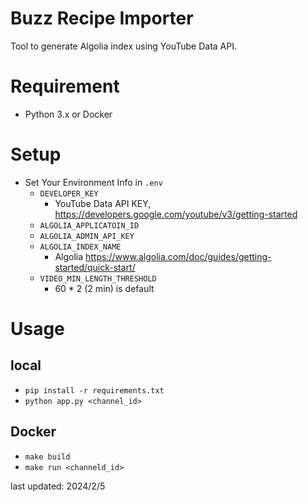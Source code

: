 # Buzz Recipe Importer

Tool to generate Algolia index using YouTube Data API.

# Requirement

- Python 3.x or Docker

# Setup

- Set Your Environment Info in `.env`
  - `DEVELOPER_KEY`
    - YouTube Data API KEY, https://developers.google.com/youtube/v3/getting-started
  - `ALGOLIA_APPLICATOIN_ID`
  - `ALGOLIA_ADMIN_API_KEY`
  - `ALGOLIA_INDEX_NAME`
    - Algolia https://www.algolia.com/doc/guides/getting-started/quick-start/
  - `VIDEO_MIN_LENGTH_THRESHOLD`
    - 60 * 2 (2 min) is default

# Usage

## local

- `pip install -r requirements.txt`
- `python app.py <channel_id>`

## Docker

- `make build`
- `make run <channeld_id>`

last updated: 2024/2/5
